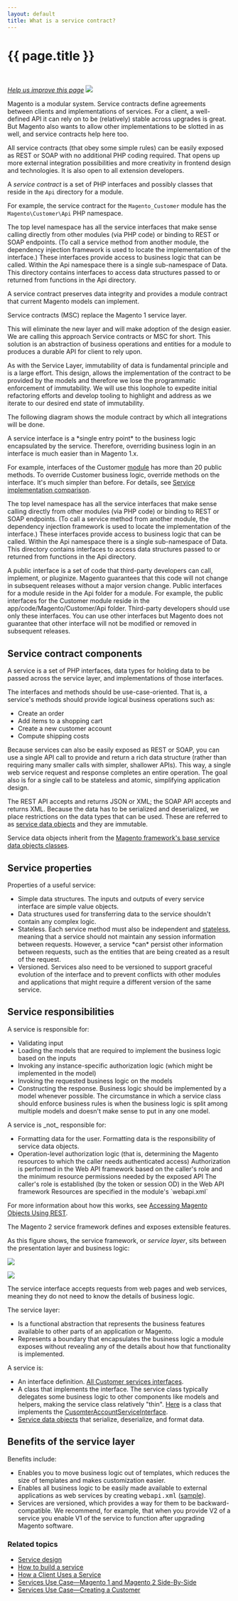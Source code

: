 ```yaml
---
layout: default
title: What is a service contract?
---
```


<div class="container bs-docs-container">
   <div class="row">
      <div class="jumbotron">
         <h1 class="api1" id="coding-standards">{{ page.title }}</h1>
      </div>
      <div class="row">
         <div class="col-xs-3">
            <p>&nbsp;</p>
         </div>
         <div class="col-xs-9" role="main">
            <div class="bs-docs-section">
               <p><a href="{{ site.githuburl }}guides/v1.0/extension-dev-guide/services/services.md" target="_blank"><em>Help us improve this page</em></a>&nbsp;<img src="{{ site.baseurl }}common/images/newWindow.gif"/></p>
               <p>Magento is a modular system. Service contracts define agreements between clients and implementations of services. For a client, a well-defined API it can rely on to be (relatively) stable across upgrades is great. But Magento also wants to allow other implementations to be slotted in as well, and service contracts help here too.</p>
    <p>All service contracts (that obey some simple rules) can be easily exposed as REST or SOAP with no additional PHP coding required. That opens up more external integration possibilities and more creativity in frontend design and technologies. It is also open to all extension developers.
</p>
               <p>A <i>service contract</i> is a set of PHP interfaces and possibly classes that reside in the <code>Api</code> directory for a module.</p>
               <p>For example, the service contract for the <code>Magento_Customer</code> module has the <code>Magento\Customer\Api</code> PHP namespace.</p>
               <p>The top level namespace has all the service interfaces that make sense calling directly from other modules (via PHP code) or binding to REST or SOAP endpoints. (To call a service method from another module, the dependency injection framework is used to locate the implementation of the interface.) These interfaces provide access to business logic that can be called. Within the Api namespace there is a single sub-namespace of Data. This directory contains interfaces to access data structures passed to or returned from functions in the Api directory.</p>
               <p>A service contract preserves data integrity and provides a module contract that current Magento models can implement.</p>
               <p>Service contracts (MSC) replace the Magento 1 service layer.
               </p>
               <p>This will eliminate the new layer and will make adoption of the design easier.  We are calling this approach Service contracts or MSC for short.  This solution is an abstraction of business operations and entities for a module to produces a durable API for client to rely upon.</p>
               <p>As with the Service Layer, immutability of data is fundamental principle and is a large effort.  This design, allows the implementation of the contract to be provided by the models and therefore we lose the programmatic enforcement of immutability.  We will use this loophole to expedite initial refactoring efforts and develop tooling to highlight and address as we iterate to our desired end state of immutability.</p>
               <p>The following diagram shows the module contract by which all integrations will be done.</p>
               <p>A service interface is a *single entry point* to the business logic encapsulated by the service. Therefore, overriding business login in an interface is much easier than in Magento 1.x.</p>
               <p>For example, interfaces of the Customer <a href="{{ site.mage2000url }}app/code/Magento/Customer/Service/V1" target="_blank">module</a> has more than 20 public methods. To override Customer business logic, override methods on the interface. It's much simpler than before. For details, see <a href="{{ site.gdeurl }}extension-dev-guide/services/service-compare-m1-m2.html">Service implementation comparison</a>.</p>
               <p>The top level namespace has all the service interfaces that make sense calling directly from other modules (via PHP code) or binding to REST or SOAP endpoints. (To call a service method from another module, the dependency injection framework is used to locate the implementation of the interface.) These interfaces provide access to business logic that can be called. Within the Api namespace there is a single sub-namespace of Data. This directory contains interfaces to access data structures passed to or returned from functions in the Api directory.</p>
               <p>A public interface is a set of code that third-party developers can call, implement, or pluginize. Magento guarantees that this code will not change in subsequent releases without a major version change.
                  Public interfaces for a module reside in the Api folder for a module. For example, the public interfaces for the Customer module reside in the app/code/Magento/Customer/Api folder. Third-party developers should use only these interfaces. You can use other interfaces but Magento does not guarantee that other interface will not be modified or removed in subsequent releases.
               </p>
               <h2 id="service-design">Service contract components</h2>
               <p>A service is a set of PHP interfaces, data types for holding data to be passed across the service layer, and implementations of those interfaces.</p>
               <p>The interfaces and methods should be use-case-oriented. That is, a service's methods should provide logical business operations such as:</p>
               <ul>
                  <li>Create an order</li>
                  <li>Add items to a shopping cart</li>
                  <li>Create a new customer account</li>
                  <li>Compute shipping costs</li>
               </ul>
               <p>Because services can also be easily exposed as REST or SOAP, you can use a single API call to provide and return a rich data structure (rather than requiring many smaller calls with simpler, shallower APIs). This way, a single web service request and response completes an entire operation. The goal also is for a single call to be stateless and atomic, simplifying application design.</p>
               <p>The REST API accepts and returns JSON or XML; the SOAP API accepts and returns XML. Because the data has to be serialized and deserialized, we place restrictions on the data types that can be used. These are referred to as <a href="{{ site.mage2000url }}app/code/Magento/Customer/Service/V1/Data/Customer.php">service data objects</a> and they are immutable.</p>
               <p>Service data objects inherit from the <a href="{{ site.mage2000url }}lib/internal/Magento/Framework/Service/Data" target="_blank">Magento framework's base service data objects classes</a>.</p>
               <h2 id="service-properties">Service properties</h2>
               <p>Properties of a useful service:</p>
               <ul>
                  <li>Simple data structures. The inputs and outputs of every service interface are simple value objects.
                  </li>
                  <li>Data structures used for transferring data to the service shouldn't contain any complex logic.</li>
                  <li>Stateless. Each service method must also be independent and <a href="http://en.wikipedia.org/wiki/Stateless_protocol">stateless</a>, meaning that a service should not maintain any session information between requests. However, a service *can* persist other information between requests, such as the entities that are being created as a result of the request.
                  </li>
                  <li>Versioned. Services also need to be versioned to support graceful evolution of the interface and to prevent conflicts with other modules and applications that might require a different version of the same service.
                  </li>
               </ul>
               <h2 id="service-responsibilities">Service responsibilities</h2>
               <p>A service is responsible for:</p>
               <ul>
                  <li>Validating input</li>
                  <li>Loading the models that are required to implement the business logic based on the inputs</li>
                  <li>Invoking any instance-specific authorization logic (which might be implemented in the model)</li>
                  <li>Invoking the requested business logic on the models
                  </li>
                  <li>Constructing the response. Business logic should be implemented by a model whenever possible. The circumstance in which a service class should enforce business rules is when the business logic is split among multiple models and doesn't make sense to put in any one model.
                  </li>
               </ul>
               <p>A service is _not_ responsible for:</p>
               <ul>
                  <li>Formatting data for the user.
                     Formatting data is the responsibility of service data objects.
                  </li>
                  <li>Operation-level authorization logic (that is, determining the Magento resources to which the caller needs authenticated access)
                     Authorization is performed in the Web API framework based on the caller's role and the minimum resource permissions needed by the exposed API
                     The caller's role is established (by the token or session OD) in the Web API framework
                     Resources are specified in the module's `webapi.xml`
                  </li>
               </ul>
               <p>For more information about how this works, see <a href="{{ site.gdeurl }}get-started/rest/rest-overview.html">Accessing Magento Objects Using REST</a>.</p>
               <p>The Magento 2 service framework defines and exposes extensible features.</p>
               <p>As this figure shows, the service framework, or <i>service layer</i>, sits between the presentation layer and business logic:</p>
               <p><img src="{{ site.baseurl }}common/images/service-layer_block-diagram.png"/></p>
               <p><img src="{{ site.baseurl }}common/images/High_Level_API_Design.png"/></p>
               <p>The service interface accepts requests from web pages and web services, meaning they do not need to know the details of business logic.</p>
               <p>The service layer:</p>
               <ul>
                  <li>Is a functional abstraction that represents the business features available to other parts of an application or Magento.</li>
                  <li>Represents a boundary that encapsulates the business logic a module exposes without revealing any of the details about how that functionality is implemented.</li>
               </ul>
               <p>A service is:</p>
               <ul>
                  <li>An interface definition.
                     <a href="{{ site.mage2000url }}app/code/Magento/Customer/Service/V1" target="_blank">All Customer services interfaces</a>.
                  </li>
                  <li>A class that implements the interface.
                     The service class typically delegates some business logic to other components like models and helpers, making the service class relatively "thin".
                     <a href="{{ site.mage2000url }}app/code/Magento/Customer/Service/V1/CustomerAccountService.php" target="_blank">Here</a> is a class that implements the <a href="{{ site.mage2000url }}app/code/Magento/Customer/Service/V1/CustomerAccountServiceInterface.php" target="_blank">CusomterAccountServiceInterface</a>.
                  </li>
                  <li><a href="{{ site.gdeurl }}extension-dev-guide/services/build-svc.html#about-service-data-objects">Service data objects</a> that serialize, deserialize, and format data.</li>
               </ul>
               <h2 id="service-layer-benefits">Benefits of the service layer</h2>
               <p>Benefits include:</p>
               <ul>
                  <li>Enables you to move business logic out of templates, which reduces the size of templates and makes customization easier.</li>
                  <li>Enables all business logic to be easily made available to external applications as web services by creating <tt>webapi.xml</tt> (<a href="{{ site.mage2000url }}app/code/Magento/Customer/etc/webapi.xml" target="_blank">sample</a>).</li>
                  <li>Services are versioned, which provides a way for them to be backward-compatible. We recommend, for example, that when you provide V2 of a service you enable V1 of the service to function after upgrading Magento software.</li>
               </ul>
               <h3 id="related-topics">Related topics</h3>
               <ul>
                  <li><a href="{{ site.gdeurl }}extension-dev-guide/services/service-design.html">Service design</a></li>
                  <li><a href="{{ site.gdeurl }}extension-dev-guide/services/service-build.html">How to build a service</a></li>
                  <li><a href="{{ site.gdeurl }}extension-dev-guide/services/service-how-to-use.html">How a Client Uses a Service</a></li>
                  <li><a href="{{ site.gdeurl }}extension-dev-guide/services/service-compare-m1-m2.html">Services Use Case&mdash;Magento 1 and Magento 2 Side-By-Side</a></li>
                  <li><a href="{{ site.gdeurl }}extension-dev-guide/services/service-create-customer.html">Services Use Case&mdash;Creating a Customer</a></li>
               </ul>
            </div>
         </div>
      </div>
   </div>
</div>





